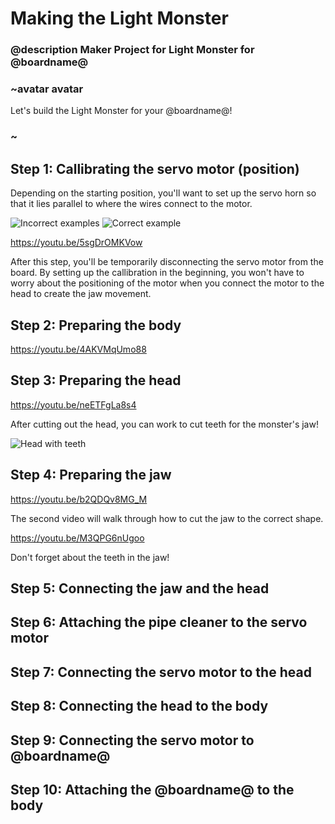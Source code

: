 # Making the Light Monster 
### @description Maker Project for Light Monster for @boardname@

### ~avatar avatar

Let's build the Light Monster for your @boardname@! 

### ~

## Step 1: Callibrating the servo motor (position)

Depending on the starting position, you'll want to set up the servo horn so that it lies parallel to where the wires connect to the motor. 

![Incorrect examples](/static/cp/projects/light-monster/incorrect.png)
![Correct example](/static/cp/projects/light-monster/correct_motor.jpg)

https://youtu.be/5sgDrOMKVow

After this step, you'll be temporarily disconnecting the servo motor from the board. By setting up the callibration in the beginning, you won't have to worry about the positioning of the motor when you connect the motor to the head to create the jaw movement.

## Step 2: Preparing the body 

https://youtu.be/4AKVMqUmo88

## Step 3: Preparing the head 

https://youtu.be/neETFgLa8s4

After cutting out the head, you can work to cut teeth for the monster's jaw! 

![Head with teeth](/static/cp/projects/light-monster/head_jaw.JPG)

## Step 4: Preparing the jaw 

https://youtu.be/b2QDQv8MG_M 

The second video will walk through how to cut the jaw to the correct shape. 

https://youtu.be/M3QPG6nUgoo

Don't forget about the teeth in the jaw! 

## Step 5: Connecting the jaw and the head 

## Step 6: Attaching the pipe cleaner to the servo motor 

## Step 7: Connecting the servo motor to the head 

## Step 8: Connecting the head to the body 
 
## Step 9: Connecting the servo motor to @boardname@ 

## Step 10: Attaching the @boardname@ to the body 
 